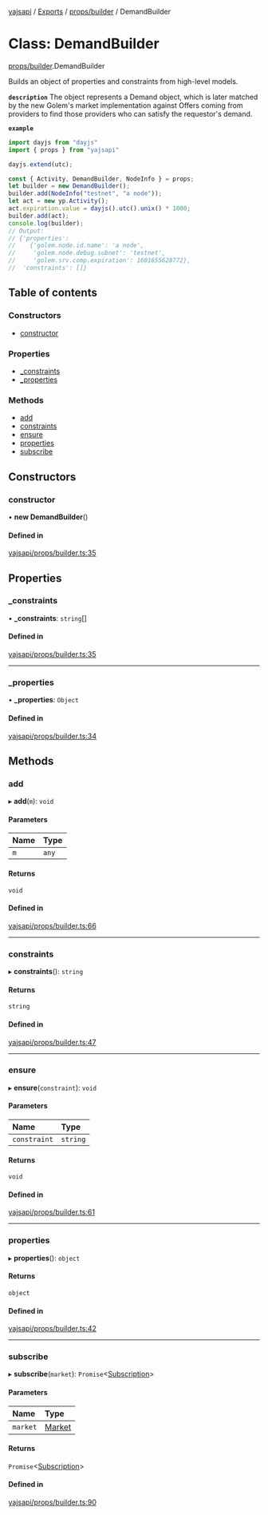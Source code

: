 [yajsapi](../README.md) / [Exports](../modules.md) / [props/builder](../modules/props_builder.md) / DemandBuilder

# Class: DemandBuilder

[props/builder](../modules/props_builder.md).DemandBuilder

Builds an object of properties and constraints from high-level models.

**`description`** The object represents a Demand object, which is later matched by the new Golem's
 market implementation against Offers coming from providers to find those providers
 who can satisfy the requestor's demand.

**`example`**
```js
import dayjs from "dayjs"
import { props } from "yajsapi"

dayjs.extend(utc);

const { Activity, DemandBuilder, NodeInfo } = props;
let builder = new DemandBuilder();
builder.add(NodeInfo("testnet", "a node"));
let act = new yp.Activity();
act.expiration.value = dayjs().utc().unix() * 1000;
builder.add(act);
console.log(builder);
// Output: 
// {'properties':
//    {'golem.node.id.name': 'a node',
//     'golem.node.debug.subnet': 'testnet',
//     'golem.srv.comp.expiration': 1601655628772},
//  'constraints': []}
```

## Table of contents

### Constructors

- [constructor](props_builder.demandbuilder.md#constructor)

### Properties

- [\_constraints](props_builder.demandbuilder.md#_constraints)
- [\_properties](props_builder.demandbuilder.md#_properties)

### Methods

- [add](props_builder.demandbuilder.md#add)
- [constraints](props_builder.demandbuilder.md#constraints)
- [ensure](props_builder.demandbuilder.md#ensure)
- [properties](props_builder.demandbuilder.md#properties)
- [subscribe](props_builder.demandbuilder.md#subscribe)

## Constructors

### constructor

• **new DemandBuilder**()

#### Defined in

[yajsapi/props/builder.ts:35](https://github.com/golemfactory/yajsapi/blob/8f42a91/yajsapi/props/builder.ts#L35)

## Properties

### \_constraints

• **\_constraints**: `string`[]

#### Defined in

[yajsapi/props/builder.ts:35](https://github.com/golemfactory/yajsapi/blob/8f42a91/yajsapi/props/builder.ts#L35)

___

### \_properties

• **\_properties**: `Object`

#### Defined in

[yajsapi/props/builder.ts:34](https://github.com/golemfactory/yajsapi/blob/8f42a91/yajsapi/props/builder.ts#L34)

## Methods

### add

▸ **add**(`m`): `void`

#### Parameters

| Name | Type |
| :------ | :------ |
| `m` | `any` |

#### Returns

`void`

#### Defined in

[yajsapi/props/builder.ts:66](https://github.com/golemfactory/yajsapi/blob/8f42a91/yajsapi/props/builder.ts#L66)

___

### constraints

▸ **constraints**(): `string`

#### Returns

`string`

#### Defined in

[yajsapi/props/builder.ts:47](https://github.com/golemfactory/yajsapi/blob/8f42a91/yajsapi/props/builder.ts#L47)

___

### ensure

▸ **ensure**(`constraint`): `void`

#### Parameters

| Name | Type |
| :------ | :------ |
| `constraint` | `string` |

#### Returns

`void`

#### Defined in

[yajsapi/props/builder.ts:61](https://github.com/golemfactory/yajsapi/blob/8f42a91/yajsapi/props/builder.ts#L61)

___

### properties

▸ **properties**(): `object`

#### Returns

`object`

#### Defined in

[yajsapi/props/builder.ts:42](https://github.com/golemfactory/yajsapi/blob/8f42a91/yajsapi/props/builder.ts#L42)

___

### subscribe

▸ **subscribe**(`market`): `Promise`<[Subscription](rest_market.subscription.md)\>

#### Parameters

| Name | Type |
| :------ | :------ |
| `market` | [Market](rest_market.market.md) |

#### Returns

`Promise`<[Subscription](rest_market.subscription.md)\>

#### Defined in

[yajsapi/props/builder.ts:90](https://github.com/golemfactory/yajsapi/blob/8f42a91/yajsapi/props/builder.ts#L90)
